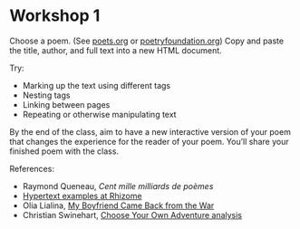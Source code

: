 # Workshop 1

Choose a poem. (See [poets.org](http://www.poets.org/) or [poetryfoundation.org](http://www.poetryfoundation.org)) Copy and paste the title, author, and full text into a new HTML document.

Try:
- Marking up the text using different tags
- Nesting tags
- Linking between pages
- Repeating or otherwise manipulating text

By the end of the class, aim to have a new interactive version of your poem that changes the experience for the reader of your poem. You’ll share your finished poem with the class.

References:
- Raymond Queneau, _Cent mille milliards de poèmes_
- [Hypertext examples at Rhizome](https://rhizome.org/art/artbase/collections/collection-hypertext/)
- Olia Lialina, [My Boyfriend Came Back from the War](http://www.teleportacia.org/war/)
- Christian Swinehart, [Choose Your Own Adventure analysis](http://samizdat.cc/cyoa/)
